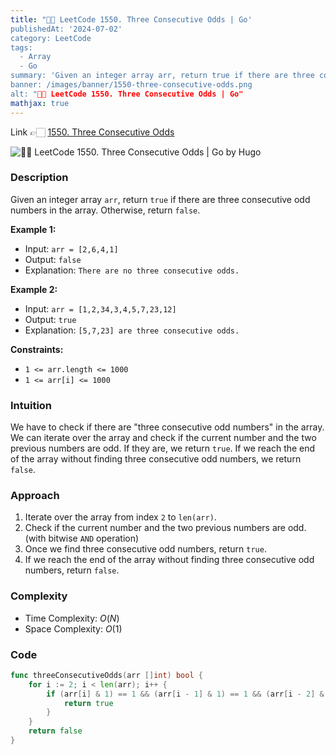 ```yaml
---
title: "💯✅ LeetCode 1550. Three Consecutive Odds | Go'
publishedAt: '2024-07-02'
category: LeetCode
tags:
  - Array
  - Go
summary: 'Given an integer array arr, return true if there are three consecutive odd numbers in the array. Otherwise, return false.'
banner: /images/banner/1550-three-consecutive-odds.png
alt: "💯✅ LeetCode 1550. Three Consecutive Odds | Go"
mathjax: true
---
```



Link 👉🏻 [1550. Three Consecutive Odds](https://leetcode.com/problems/three-consecutive-odds)

![💯✅ LeetCode 1550. Three Consecutive Odds | Go by Hugo](/images/banner/1550-three-consecutive-odds.png)


### Description

Given an integer array `arr`, return `true` if there are three consecutive odd numbers in the array. Otherwise, return `false`.
 

**Example 1:**

- Input: `arr = [2,6,4,1]`
- Output: `false`
- Explanation: `There are no three consecutive odds.`


**Example 2:**

- Input: `arr = [1,2,34,3,4,5,7,23,12]`
- Output: `true`
- Explanation: `[5,7,23] are three consecutive odds.`
 

**Constraints:**

- `1 <= arr.length <= 1000`
- `1 <= arr[i] <= 1000`

### Intuition

We have to check if there are "three consecutive odd numbers" in the array. We can iterate over the array and check if the current number and the two previous numbers are odd. If they are, we return `true`. If we reach the end of the array without finding three consecutive odd numbers, we return `false`.

### Approach

1. Iterate over the array from index `2` to `len(arr)`.
2. Check if the current number and the two previous numbers are odd. (with bitwise `AND` operation)
3. Once we find three consecutive odd numbers, return `true`.
4. If we reach the end of the array without finding three consecutive odd numbers, return `false`.

### Complexity

- Time Complexity: $O(N)$
- Space Complexity: $O(1)$


### Code

```go
func threeConsecutiveOdds(arr []int) bool {
    for i := 2; i < len(arr); i++ {
		if (arr[i] & 1) == 1 && (arr[i - 1] & 1) == 1 && (arr[i - 2] & 1) == 1 {
			return true
		}
	}
	return false
}
```
